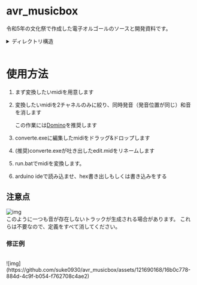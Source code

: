# avr_musicbox
令和5年の文化祭で作成した電子オルゴールのソースと開発資料です。






<details><summary>ディレクトリ構造</summary>





-   /Midi2Arduino_original
    -   
    フォーク元のレポジトリ(Midi2Arduino)です。
-   /midi_converter
    -   
    既存のMIDIの音が被っている部分（同時発音の和音ではありません）を自動的に除去するツールのソースコードです。
    -   使用方法 
    
        converte.exeにmidiファイルをドラッグ&ドロップするとedit.midという変換後ファイルがの生成されます。
        同時発音和音は手動で除去しなくてはいけないことに留意してください。
        和音がある場合正常に動作しません

-   /midi
    -   
    -   今回使用したmidiです。
    -   権利的に危ないものは必要な際に別途記載します

-   /arduino/MidiPlayer
    -   
    -   実際の変換に使うソフト（midi2adruno）です。
    元のソースコードから一部改変されており、使うピンやボタンを使った再生/停止システムなどがあるのでソースコードは改変しないことをおすすめします。（あなたがarduinoに関する関する教養がある場合はむしろこのコードを改善してください）

</details>
</br>

# 使用方法
1. まず変換したいmidiを用意します
2. 変換したいmidiを2チャネルのみに絞り、同時発音（発音位置が同じ）和音を消します

    この作業には<a href=https://takabosoft.com/domino>Domino</a>を推奨します

3. converte.exeに編集したmidiをドラッグ&ドロップします
4. (推奨)converte.exeが吐き出したedit.midをリネームします
5. run.batでmidiを変換します。<br>
6. arduino ideで読み込ませ、hex書き出しもしくは書き込みをする
## 注意点
![img](https://github.com/suke0930/avr_musicbox/assets/121690168/2ab1f0bb-a36f-4e41-a3f2-30ff72e2e766)
</br>
このように一つも音が存在しないトラックが生成される場合があります。
これらは不要なので、定義をすべて消してください。

### 修正例
</br>
![img](https://github.com/suke0930/avr_musicbox/assets/121690168/16b0c778-884d-4c9f-b054-f762708c4ae2)
